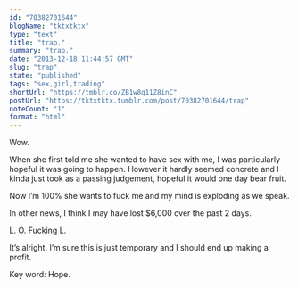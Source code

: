 ```yaml
---
id: "70382701644"
blogName: "tktxtktx"
type: "text"
title: "trap."
summary: "trap."
date: "2013-12-18 11:44:57 GMT"
slug: "trap"
state: "published"
tags: "sex,girl,trading"
shortUrl: "https://tmblr.co/ZB1w8q11Z8inC"
postUrl: "https://tktxtktx.tumblr.com/post/70382701644/trap"
noteCount: "1"
format: "html"
---
```


Wow.

When she first told me she wanted to have sex with me, I was particularly hopeful it was going to happen. However it hardly seemed concrete and I kinda just took as a passing judgement, hopeful it would one day bear fruit.

Now I’m 100% she wants to fuck me and my mind is exploding as we speak. 

In other news, I think I may have lost $6,000 over the past 2 days. 

L. O. Fucking L. 

It’s alright. I’m sure this is just temporary and I should end up making a profit. 

Key word: Hope.
